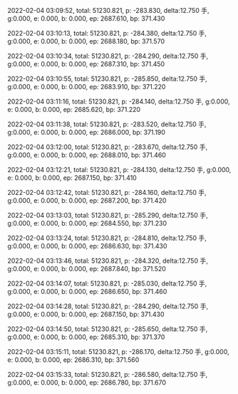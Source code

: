 2022-02-04 03:09:52, total: 51230.821, p: -283.830, delta:12.750 手, g:0.000, e: 0.000, b: 0.000, ep: 2687.610, bp: 371.430

2022-02-04 03:10:13, total: 51230.821, p: -284.380, delta:12.750 手, g:0.000, e: 0.000, b: 0.000, ep: 2688.180, bp: 371.570

2022-02-04 03:10:34, total: 51230.821, p: -284.290, delta:12.750 手, g:0.000, e: 0.000, b: 0.000, ep: 2687.310, bp: 371.450

2022-02-04 03:10:55, total: 51230.821, p: -285.850, delta:12.750 手, g:0.000, e: 0.000, b: 0.000, ep: 2683.910, bp: 371.220

2022-02-04 03:11:16, total: 51230.821, p: -284.140, delta:12.750 手, g:0.000, e: 0.000, b: 0.000, ep: 2685.620, bp: 371.220

2022-02-04 03:11:38, total: 51230.821, p: -283.520, delta:12.750 手, g:0.000, e: 0.000, b: 0.000, ep: 2686.000, bp: 371.190

2022-02-04 03:12:00, total: 51230.821, p: -283.670, delta:12.750 手, g:0.000, e: 0.000, b: 0.000, ep: 2688.010, bp: 371.460

2022-02-04 03:12:21, total: 51230.821, p: -284.130, delta:12.750 手, g:0.000, e: 0.000, b: 0.000, ep: 2687.150, bp: 371.410

2022-02-04 03:12:42, total: 51230.821, p: -284.160, delta:12.750 手, g:0.000, e: 0.000, b: 0.000, ep: 2687.200, bp: 371.420

2022-02-04 03:13:03, total: 51230.821, p: -285.290, delta:12.750 手, g:0.000, e: 0.000, b: 0.000, ep: 2684.550, bp: 371.230

2022-02-04 03:13:24, total: 51230.821, p: -284.810, delta:12.750 手, g:0.000, e: 0.000, b: 0.000, ep: 2686.630, bp: 371.430

2022-02-04 03:13:46, total: 51230.821, p: -284.320, delta:12.750 手, g:0.000, e: 0.000, b: 0.000, ep: 2687.840, bp: 371.520

2022-02-04 03:14:07, total: 51230.821, p: -285.030, delta:12.750 手, g:0.000, e: 0.000, b: 0.000, ep: 2686.650, bp: 371.460

2022-02-04 03:14:28, total: 51230.821, p: -284.290, delta:12.750 手, g:0.000, e: 0.000, b: 0.000, ep: 2687.150, bp: 371.430

2022-02-04 03:14:50, total: 51230.821, p: -285.650, delta:12.750 手, g:0.000, e: 0.000, b: 0.000, ep: 2685.310, bp: 371.370

2022-02-04 03:15:11, total: 51230.821, p: -286.170, delta:12.750 手, g:0.000, e: 0.000, b: 0.000, ep: 2686.310, bp: 371.560

2022-02-04 03:15:33, total: 51230.821, p: -286.580, delta:12.750 手, g:0.000, e: 0.000, b: 0.000, ep: 2686.780, bp: 371.670